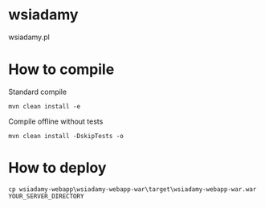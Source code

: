 wsiadamy
========

wsiadamy.pl

How to compile
========
Standard compile
```
mvn clean install -e
```
Compile offline without tests
```
mvn clean install -DskipTests -o
```

How to deploy
========
```
cp wsiadamy-webapp\wsiadamy-webapp-war\target\wsiadamy-webapp-war.war YOUR_SERVER_DIRECTORY
```
